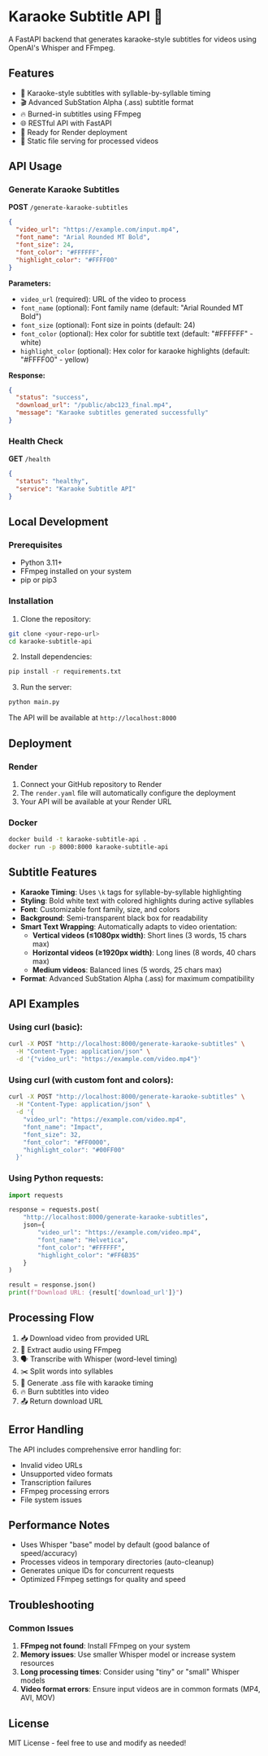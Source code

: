# Karaoke Subtitle API 🎤

A FastAPI backend that generates karaoke-style subtitles for videos using OpenAI's Whisper and FFmpeg.

## Features

- 🎵 Karaoke-style subtitles with syllable-by-syllable timing
- 🎬 Advanced SubStation Alpha (.ass) subtitle format
- 🔥 Burned-in subtitles using FFmpeg
- 🌐 RESTful API with FastAPI
- 🚀 Ready for Render deployment
- 📱 Static file serving for processed videos

## API Usage

### Generate Karaoke Subtitles

**POST** `/generate-karaoke-subtitles`

```json
{
  "video_url": "https://example.com/input.mp4",
  "font_name": "Arial Rounded MT Bold",
  "font_size": 24,
  "font_color": "#FFFFFF",
  "highlight_color": "#FFFF00"
}
```

**Parameters:**
- `video_url` (required): URL of the video to process
- `font_name` (optional): Font family name (default: "Arial Rounded MT Bold")
- `font_size` (optional): Font size in points (default: 24)
- `font_color` (optional): Hex color for subtitle text (default: "#FFFFFF" - white)
- `highlight_color` (optional): Hex color for karaoke highlights (default: "#FFFF00" - yellow)

**Response:**
```json
{
  "status": "success",
  "download_url": "/public/abc123_final.mp4",
  "message": "Karaoke subtitles generated successfully"
}
```

### Health Check

**GET** `/health`

```json
{
  "status": "healthy",
  "service": "Karaoke Subtitle API"
}
```

## Local Development

### Prerequisites

- Python 3.11+
- FFmpeg installed on your system
- pip or pip3

### Installation

1. Clone the repository:
```bash
git clone <your-repo-url>
cd karaoke-subtitle-api
```

2. Install dependencies:
```bash
pip install -r requirements.txt
```

3. Run the server:
```bash
python main.py
```

The API will be available at `http://localhost:8000`

## Deployment

### Render

1. Connect your GitHub repository to Render
2. The `render.yaml` file will automatically configure the deployment
3. Your API will be available at your Render URL

### Docker

```bash
docker build -t karaoke-subtitle-api .
docker run -p 8000:8000 karaoke-subtitle-api
```

## Subtitle Features

- **Karaoke Timing**: Uses `\k` tags for syllable-by-syllable highlighting
- **Styling**: Bold white text with colored highlights during active syllables
- **Font**: Customizable font family, size, and colors
- **Background**: Semi-transparent black box for readability
- **Smart Text Wrapping**: Automatically adapts to video orientation:
  - **Vertical videos (≤1080px width)**: Short lines (3 words, 15 chars max)
  - **Horizontal videos (≥1920px width)**: Long lines (8 words, 40 chars max)  
  - **Medium videos**: Balanced lines (5 words, 25 chars max)
- **Format**: Advanced SubStation Alpha (.ass) for maximum compatibility

## API Examples

### Using curl (basic):

```bash
curl -X POST "http://localhost:8000/generate-karaoke-subtitles" \
  -H "Content-Type: application/json" \
  -d '{"video_url": "https://example.com/video.mp4"}'
```

### Using curl (with custom font and colors):

```bash
curl -X POST "http://localhost:8000/generate-karaoke-subtitles" \
  -H "Content-Type: application/json" \
  -d '{
    "video_url": "https://example.com/video.mp4",
    "font_name": "Impact",
    "font_size": 32,
    "font_color": "#FF0000",
    "highlight_color": "#00FF00"
  }'
```

### Using Python requests:

```python
import requests

response = requests.post(
    "http://localhost:8000/generate-karaoke-subtitles",
    json={
        "video_url": "https://example.com/video.mp4",
        "font_name": "Helvetica",
        "font_color": "#FFFFFF",
        "highlight_color": "#FF6B35"
    }
)

result = response.json()
print(f"Download URL: {result['download_url']}")
```

## Processing Flow

1. 📥 Download video from provided URL
2. 🎵 Extract audio using FFmpeg
3. 🗣️ Transcribe with Whisper (word-level timing)
4. ✂️ Split words into syllables
5. 📝 Generate .ass file with karaoke timing
6. 🔥 Burn subtitles into video
7. 📤 Return download URL

## Error Handling

The API includes comprehensive error handling for:
- Invalid video URLs
- Unsupported video formats
- Transcription failures
- FFmpeg processing errors
- File system issues

## Performance Notes

- Uses Whisper "base" model by default (good balance of speed/accuracy)
- Processes videos in temporary directories (auto-cleanup)
- Generates unique IDs for concurrent requests
- Optimized FFmpeg settings for quality and speed

## Troubleshooting

### Common Issues

1. **FFmpeg not found**: Install FFmpeg on your system
2. **Memory issues**: Use smaller Whisper model or increase system resources
3. **Long processing times**: Consider using "tiny" or "small" Whisper models
4. **Video format errors**: Ensure input videos are in common formats (MP4, AVI, MOV)

## License

MIT License - feel free to use and modify as needed!